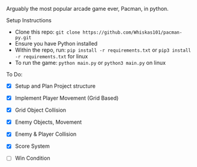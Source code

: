 Arguably the most popular arcade game ever, Pacman, in python.

Setup Instructions
- Clone this repo: `git clone https://github.com/Whiskas101/pacman-py.git`
- Ensure you have Python installed
- Within the repo, run: `pip install -r requirements.txt` or `pip3 install -r requirements.txt` for linux
- To run the game: `python main.py` or `python3 main.py` on linux

To Do:
- [x] Setup and Plan Project structure
- [x] Implement Player Movement (Grid Based)
- [x] Grid Object Collision
- [x] Enemy Objects, Movement
- [x] Enemy & Player Collision
- [x] Score System
- [ ] Win Condition
      
